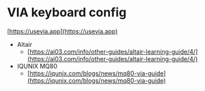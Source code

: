 # VIA keyboard config

[https://usevia.app](https://usevia.app)

- Altair
  - [https://ai03.com/info/other-guides/altair-learning-guide/4/](https://ai03.com/info/other-guides/altair-learning-guide/4/)
- IQUNIX MQ80
  - [https://iqunix.com/blogs/news/mq80-via-guide](https://iqunix.com/blogs/news/mq80-via-guide)
